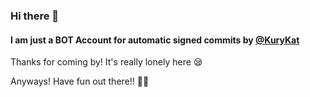 ### Hi there 👋

#### I am just a BOT Account for automatic signed commits by [@KuryKat](https://github.com/KuryKat)

Thanks for coming by! It's really lonely here 😪

Anyways! Have fun out there!! 💞🙌
